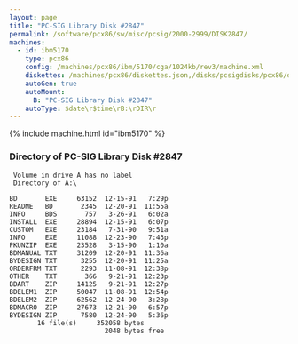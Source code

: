 ```yaml
---
layout: page
title: "PC-SIG Library Disk #2847"
permalink: /software/pcx86/sw/misc/pcsig/2000-2999/DISK2847/
machines:
  - id: ibm5170
    type: pcx86
    config: /machines/pcx86/ibm/5170/cga/1024kb/rev3/machine.xml
    diskettes: /machines/pcx86/diskettes.json,/disks/pcsigdisks/pcx86/diskettes.json
    autoGen: true
    autoMount:
      B: "PC-SIG Library Disk #2847"
    autoType: $date\r$time\rB:\rDIR\r
---
```


{% include machine.html id="ibm5170" %}

### Directory of PC-SIG Library Disk #2847

     Volume in drive A has no label
     Directory of A:\

    BD       EXE     63152  12-15-91   7:29p
    README   BD       2345  12-20-91  11:55a
    INFO     BDS       757   3-26-91   6:02a
    INSTALL  EXE     28894  12-15-91   6:07p
    CUSTOM   EXE     23184   7-31-90   9:51a
    INFO     EXE     11088  12-23-90   7:43p
    PKUNZIP  EXE     23528   3-15-90   1:10a
    BDMANUAL TXT     31209  12-20-91  11:36a
    BYDESIGN TXT      3255  12-20-91  11:25a
    ORDERFRM TXT      2293  11-08-91  12:38p
    OTHER    TXT       366   9-21-91  12:23p
    BDART    ZIP     14125   9-21-91  12:27p
    BDELEM1  ZIP     50047  11-08-91  12:54p
    BDELEM2  ZIP     62562  12-24-90   3:28p
    BDMACRO  ZIP     27673  12-21-90   6:57p
    BYDESIGN ZIP      7580  12-24-90   5:36p
           16 file(s)     352058 bytes
                            2048 bytes free
